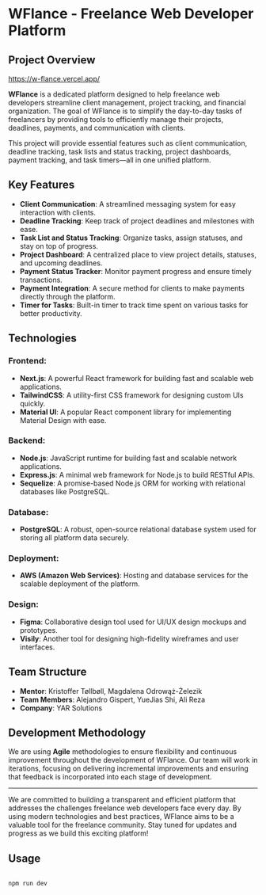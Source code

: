 # WFlance - Freelance Web Developer Platform

## Project Overview

https://w-flance.vercel.app/

**WFlance** is a dedicated platform designed to help freelance web developers streamline client management, project tracking, and financial organization. The goal of WFlance is to simplify the day-to-day tasks of freelancers by providing tools to efficiently manage their projects, deadlines, payments, and communication with clients.

This project will provide essential features such as client communication, deadline tracking, task lists and status tracking, project dashboards, payment tracking, and task timers—all in one unified platform.

## Key Features

- **Client Communication**: A streamlined messaging system for easy interaction with clients.
- **Deadline Tracking**: Keep track of project deadlines and milestones with ease.
- **Task List and Status Tracking**: Organize tasks, assign statuses, and stay on top of progress.
- **Project Dashboard**: A centralized place to view project details, statuses, and upcoming deadlines.
- **Payment Status Tracker**: Monitor payment progress and ensure timely transactions.
- **Payment Integration**: A secure method for clients to make payments directly through the platform.
- **Timer for Tasks**: Built-in timer to track time spent on various tasks for better productivity.

## Technologies

### Frontend:

- **Next.js**: A powerful React framework for building fast and scalable web applications.
- **TailwindCSS**: A utility-first CSS framework for designing custom UIs quickly.
- **Material UI**: A popular React component library for implementing Material Design with ease.

### Backend:

- **Node.js**: JavaScript runtime for building fast and scalable network applications.
- **Express.js**: A minimal web framework for Node.js to build RESTful APIs.
- **Sequelize**: A promise-based Node.js ORM for working with relational databases like PostgreSQL.

### Database:

- **PostgreSQL**: A robust, open-source relational database system used for storing all platform data securely.

### Deployment:

- **AWS (Amazon Web Services)**: Hosting and database services for the scalable deployment of the platform.

### Design:

- **Figma**: Collaborative design tool used for UI/UX design mockups and prototypes.
- **Visily**: Another tool for designing high-fidelity wireframes and user interfaces.

## Team Structure

- **Mentor**: Kristoffer Tøllbøll, Magdalena Odrowąż-Żelezik
- **Team Members**: Alejandro Gispert, YueJias Shi, Ali Reza
- **Company**: YAR Solutions

## Development Methodology

We are using **Agile** methodologies to ensure flexibility and continuous improvement throughout the development of WFlance. Our team will work in iterations, focusing on delivering incremental improvements and ensuring that feedback is incorporated into each stage of development.

---

We are committed to building a transparent and efficient platform that addresses the challenges freelance web developers face every day. By using modern technologies and best practices, WFlance aims to be a valuable tool for the freelance community. Stay tuned for updates and progress as we build this exciting platform!

## Usage

```javascript

npm run dev

```
